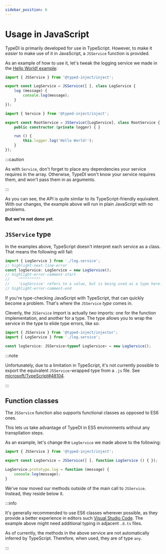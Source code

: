 ```yaml
---
sidebar_position: 6
---
```


# Usage in JavaScript

TypeDI is primarily developed for use in TypeScript.
However, to make it *easier* to make use of it in JavaScript, a `JSService` function is provided.

As an example of how to use it, let's tweak the logging service we made in the [Hello World! example](../../examples/hello-world.md):

```js title="src/log.service.js"
import { JSService } from '@typed-inject/inject';

export const LogService = JSService([ ], class LogService {
    log (message) {
        console.log(message);
    }
});
```

```ts title="src/root.service.js"
import { Service } from '@typed-inject/inject';

export const RootService = JSService([LogService], class RootService {
    public constructor (private logger) { }

    run () {
        this.logger.log('Hello World!');
    }
});
```

:::caution

As with `Service`, don't forget to place any dependencies your service requires in the array.
Otherwise, TypeDI won't know your service requires them, and won't pass them in as arguments.

:::

As you can see, the API is quite similar to its TypeScript-friendly equivalent.
With our changes, the example above will run in plain JavaScript with no problems.

**But we're not done yet**.

## `JSService` type

In the examples above, TypeScript doesn't interpret each service as a class. That means the following will fail:

```ts title="src/example.ts"
import { LogService } from './log.service';
// highlight-next-line-error
const logService: LogService = new LogService();
// highlight-error-comment-start
//    ^^^^^^^^^^
//    'LogService' refers to a value, but is being used as a type here. Did you mean 'typeof MyService'?
// highlight-error-comment-end
```

If you're type-checking JavaScript with TypeScript, that can quickly become a problem.
That's where the `JSService` *type* comes in.

Cleverly, the `JSService` import is actually *two* imports: one for the function implementation, and another for a type.
The type allows you to wrap the service in the type to elide type errors, like so:

```ts title="src/example.ts"
import { JSService } from '@typed-inject/injector';
import { LogService } from './log.service';

const logService: JSService<typeof LogService> = new LogService();
```

:::note

Unfortunately, due to a limitation in TypeScript, it's not currently possible to export the equivalent `JSService`-wrapped
type from a `.js` file.  See [microsoft/TypeScript#48104](https://github.com/microsoft/TypeScript/issues/48104).

:::

## Function classes

The `JSService` function also supports functional classes as opposed to ES6 ones.

This lets us take advantage of TypeDI in ES5 environments without any transpilation steps.

As an example, let's change the `LogService` we made above to the following:

```js title="src/log.service.js"
import { JSService } from '@typed-inject/inject';

export const LogService = JSService([ ], function LogService () { });

LogService.prototype.log = function (message) {
    console.log(message);
}
```

We've now moved our methods outside of the main call to `JSService`.
Instead, they reside below it.

:::info

It's generally recommended to use ES6 classes wherever possible, as they provide
a better experience in editors such [Visual Studio Code](https://code.visualstudio.com/). The example above might need additional typing in adjacent `.d.ts` files.

As of currently, the methods in the above service are not automatically inferred by
TypeScript. Therefore, when used, they are of type `any`.

:::
